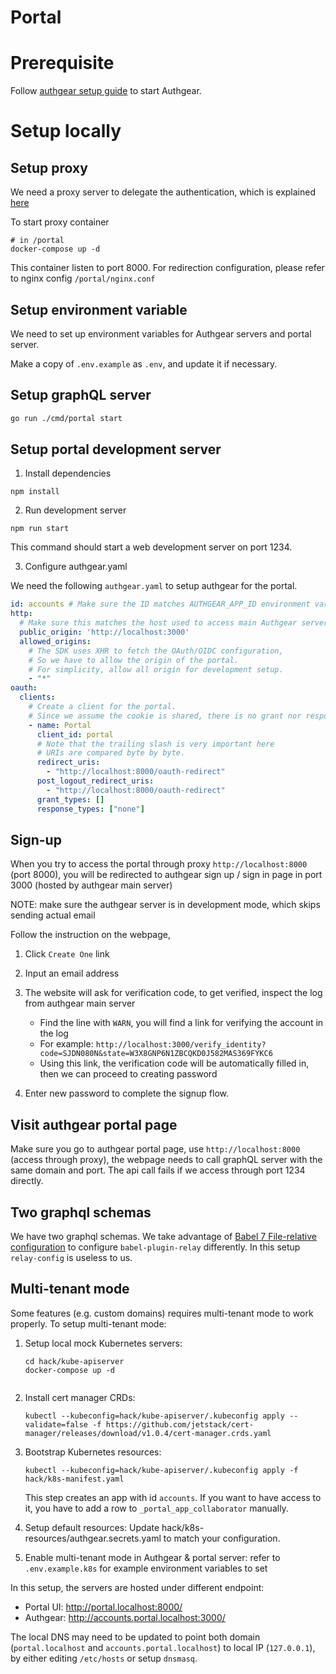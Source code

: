 # Portal

# Prerequisite

Follow [authgear setup guide](../README.md) to start Authgear.

# Setup locally

## Setup proxy

We need a proxy server to delegate the authentication, which is explained [here](https://docs.authgear.com/getting-started/auth-nginx)

To start proxy container

```
# in /portal
docker-compose up -d
```

This container listen to port 8000. For redirection configuration, please refer to nginx config `/portal/nginx.conf`

## Setup environment variable

We need to set up environment variables for Authgear servers and portal server.

Make a copy of `.env.example` as `.env`, and update it if necessary.

## Setup graphQL server

```sh
go run ./cmd/portal start
```

## Setup portal development server

1. Install dependencies

```
npm install
```

2. Run development server

```
npm run start
```

This command should start a web development server on port 1234.

3. Configure authgear.yaml

We need the following `authgear.yaml` to setup authgear for the portal.

```yaml
id: accounts # Make sure the ID matches AUTHGEAR_APP_ID environment variable.
http:
  # Make sure this matches the host used to access main Authgear server.
  public_origin: 'http://localhost:3000'
  allowed_origins:
    # The SDK uses XHR to fetch the OAuth/OIDC configuration,
    # So we have to allow the origin of the portal.
    # For simplicity, allow all origin for development setup.
    - "*"
oauth:
  clients:
    # Create a client for the portal.
    # Since we assume the cookie is shared, there is no grant nor response.
    - name: Portal
      client_id: portal
      # Note that the trailing slash is very important here
      # URIs are compared byte by byte.
      redirect_uris:
        - "http://localhost:8000/oauth-redirect"
      post_logout_redirect_uris:
        - "http://localhost:8000/oauth-redirect"
      grant_types: []
      response_types: ["none"]
```

## Sign-up

When you try to access the portal through proxy `http://localhost:8000` (port 8000), you will be redirected to authgear sign up / sign in page in port 3000 (hosted by authgear main server)

NOTE: make sure the authgear server is in development mode, which skips sending actual email

Follow the instruction on the webpage,

1. Click `Create One` link
2. Input an email address
3. The website will ask for verification code, to get verified, inspect the log from authgear main server

   - Find the line with `WARN`, you will find a link for verifying the account in the log
   - For example: `http://localhost:3000/verify_identity?code=SJDN080N&state=W3X8GNP6N1ZBCQKD0J582MAS369FYKC6`
   - Using this link, the verification code will be automatically filled in, then we can proceed to creating password

4. Enter new password to complete the signup flow.

## Visit authgear portal page

Make sure you go to authgear portal page, use `http://localhost:8000` (access through proxy), the webpage needs to call graphQL server with the same domain and port. The api call fails if we access through port 1234 directly.

## Two graphql schemas

We have two graphql schemas.
We take advantage of [Babel 7 File-relative configuration](https://babeljs.io/docs/en/config-files#file-relative-configuration) to configure `babel-plugin-relay` differently.
In this setup `relay-config` is useless to us.

## Multi-tenant mode

Some features (e.g. custom domains) requires multi-tenant mode to work properly.
To setup multi-tenant mode:
1. Setup local mock Kubernetes servers:
    ```
    cd hack/kube-apiserver
    docker-compose up -d


    ```
2. Install cert manager CRDs:
    ```
    kubectl --kubeconfig=hack/kube-apiserver/.kubeconfig apply --validate=false -f https://github.com/jetstack/cert-manager/releases/download/v1.0.4/cert-manager.crds.yaml
    ```

3. Bootstrap Kubernetes resources:
   ```
   kubectl --kubeconfig=hack/kube-apiserver/.kubeconfig apply -f hack/k8s-manifest.yaml
   ```

   This step creates an app with id `accounts`.
   If you want to have access to it, you have to add a row to `_portal_app_collaborator` manually.

4. Setup default resources:
   Update hack/k8s-resources/authgear.secrets.yaml to match your configuration.

5. Enable multi-tenant mode in Authgear & portal server:
   refer to `.env.example.k8s` for example environment variables to set

In this setup, the servers are hosted under different endpoint:
- Portal UI: http://portal.localhost:8000/
- Authgear: http://accounts.portal.localhost:3000/

The local DNS may need to be updated to point both domain
(`portal.localhost` and `accounts.portal.localhost`) to local IP (`127.0.0.1`),
by either editing `/etc/hosts` or setup `dnsmasq`.
